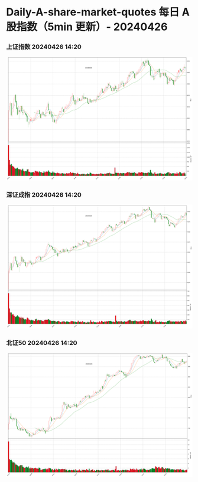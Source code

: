 
# Daily-A-share-market-quotes 每日 A 股指数（5min 更新）- 20240426

### 上证指数 20240426 14:20
![](./fig/2024/4/20240426-sh000001.png)

### 深证成指 20240426 14:20
![](./fig/2024/4/20240426-sz399001.png)

### 北证50 20240426 14:20
![](./fig/2024/4/20240426-bj899050.png)
